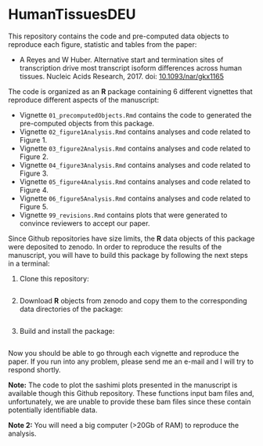 # HumanTissuesDEU

This repository contains the code and pre-computed data objects to reproduce each figure, statistic 
and tables from the paper:

* A Reyes and W Huber. Alternative start and termination sites of transcription drive most transcript isoform 
differences across human tissues. Nucleic Acids Research, 2017. 
doi: [10.1093/nar/gkx1165](https://www.doi.org/10.1093/nar/gkx1165)

The code is organized as an **R** package containing 6 different vignettes that reproduce 
different aspects of the manuscript:

* Vignette `01_precomputedObjects.Rmd` contains the code to generated the pre-computed objects from this package. 
* Vignette `02_figure1Analysis.Rmd` contains analyses and code related to Figure 1. 
* Vignette `03_figure2Analysis.Rmd` contains analyses and code related to Figure 2.
* Vignette `04_figure3Analysis.Rmd` contains analyses and code related to Figure 3.
* Vignette `05_figure4Analysis.Rmd` contains analyses and code related to Figure 4.
* Vignette `06_figure5Analysis.Rmd` contains analyses and code related to Figure 5.
* Vignette `99_revisions.Rmd` contains plots that were generated to convince reviewers to accept our paper.

Since Github repositories have size limits, the **R** data objects of this package were deposited to
zenodo. In order to reproduce the results of the manuscript, you will have to build this package by 
following the next steps in a terminal:

1. Clone this repository:

```

```

2. Download **R** objects from zenodo and copy them to the corresponding data directories of the package:

```

```

3. Build and install the package:

```

```

Now you should be able to go through each vignette and reproduce the paper. If you run into any problem, please send me an e-mail and I will try to respond shortly.

**Note:** The code to plot the sashimi plots presented in the manuscript is available though this Github repository. These functions input bam files and, unfortunately, we are unable to provide these bam files since these contain potentially identifiable data. 

**Note 2:** You will need a big computer (>20Gb of RAM) to reproduce the analysis.
